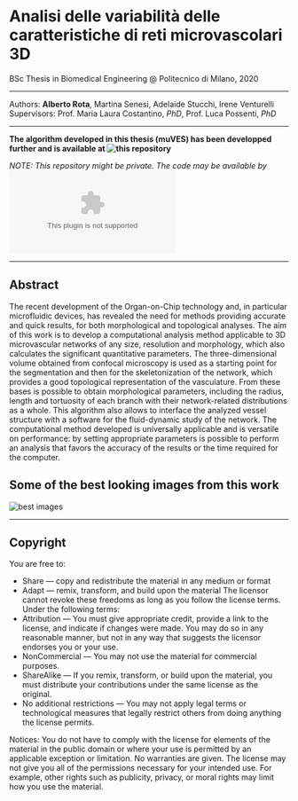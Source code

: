 # Analisi delle variabilità delle caratteristiche di reti microvascolari 3D
BSc Thesis in Biomedical Engineering @ Politecnico di Milano, 2020
***
Authors: **Alberto Rota**, Martina Senesi, Adelaide Stucchi, Irene Venturelli
Supervisors: Prof. Maria Laura Costantino, _PhD_, Prof. Luca Possenti, _PhD_
***
**The algorithm developed in this thesis (muVES) has been developped further and is available at ![this repository](https://github.com/alberto-rota/muVES)**

*NOTE: This repository might be private. The code may be available by ![contacting the author](mailto:alberto_rota@outlook.com)*
***
## Abstract
The recent development of the Organ-on-Chip technology and, in particular microfluidic devices, has revealed the need for methods providing accurate and quick results, for both morphological and topological analyses.
The aim of this work is to develop a computational analysis method applicable to 3D microvascular networks of any size, resolution and morphology, which also calculates the significant quantitative parameters. The three-dimensional volume obtained from confocal microscopy is used as a starting point for the segmentation and then for the skeletonization of the network, which provides a good topological representation of the vasculature. From these bases is possible to obtain morphological parameters, including the radius, length and tortuosity of each branch with their network-related distributions as a whole. This algorithm also allows to interface the analyzed vessel structure with a software for the fluid-dynamic study of the network.
The computational method developed is universally applicable and is versatile on performance: by setting appropriate parameters is possible to perform an analysis that favors the accuracy of the results or the time required for the computer.

## Some of the best looking images from this work
![best images](https://github.com/alberto-rota/Analisi-delle-Variabilita-di-Reti-Microvascolari-3D-muVES/blob/main/some_images.png)

***
## Copyright 
You are free to:
* Share — copy and redistribute the material in any medium or format
* Adapt — remix, transform, and build upon the material
    The licensor cannot revoke these freedoms as long as you follow the license terms.
Under the following terms:
* Attribution — You must give appropriate credit, provide a link to the license, and indicate if changes were made. You may do so in any reasonable manner, but not in any way that     suggests the licensor endorses you or your use.
* NonCommercial — You may not use the material for commercial purposes.
* ShareAlike — If you remix, transform, or build upon the material, you must distribute your contributions under the same license as the original.
* No additional restrictions — You may not apply legal terms or technological measures that legally restrict others from doing anything the license permits.

Notices:
You do not have to comply with the license for elements of the material in the public domain or where your use is permitted by an applicable exception or limitation.
No warranties are given. The license may not give you all of the permissions necessary for your intended use. For example, other rights such as publicity, privacy, or moral rights may limit how you use the material.

